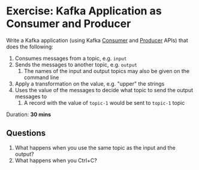 # Exercise: Kafka Application as Consumer and Producer

Write a Kafka application (using Kafka [Consumer](https://kafka.apache.org/21/javadoc/index.html?org/apache/kafka/clients/consumer/KafkaConsumer.html) and [Producer](https://kafka.apache.org/21/javadoc/index.html?org/apache/kafka/clients/producer/KafkaProducer.html) APIs) that does the following:

1. Consumes messages from a topic, e.g. `input`
2. Sends the messages to another topic, e.g. `output`
    1. The names of the input and output topics may also be given on the command line
3. Apply a transformation on the value, e.g. "upper" the strings
4. Uses the value of the messages to decide what topic to send the output messages to
    1. A record with the value of `topic-1` would be sent to `topic-1` topic

Duration: **30 mins**

## Questions

1. What happens when you use the same topic as the input and the output?
2. What happens when you Ctrl+C?
